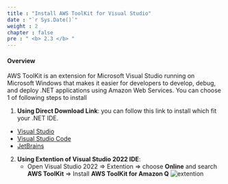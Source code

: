 ```yaml
---
title : "Install AWS ToolKit for Visual Studio"
date : "`r Sys.Date()`"
weight : 2
chapter : false
pre : " <b> 2.3 </b> "
---
```


#### Overview

AWS ToolKit is an extension for Microsoft Visual Studio running on Microsoft Windows that makes it easier for developers to develop, debug, and deploy .NET applications using Amazon Web Services. You can choose 1 of following steps to install

1. **Using Direct Download Link**: you can follow this link to install which fit your .NET IDE.
- [Visual Studio](https://aws.amazon.com/vi/visualstudiocode/)
- [Visual Studio Code](https://aws.amazon.com/vi/visualstudio/)
- [JetBrains](https://docs.aws.amazon.com/toolkit-for-jetbrains/latest/userguide/setup-toolkit.html)
  

2. **Using Extention of Visual Studio 2022 IDE**: 
   - Open Visual Studio 2022 => Extention => choose **Online** and search **AWS ToolKit** => Install **AWS ToolKit for Amazon Q**
   ![extention](/images/2-prerequisite/2.4-download-aws-toolkit/toolkid-download.jpg?width=60pc)


